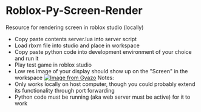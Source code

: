 # Roblox-Py-Screen-Render
Resource for rendering screen in roblox studio (locally)

- Copy paste contents server.lua into server script
- Load rbxm file into studio and place in workspace
- Copy paste python code into development environment of your choice and run it
- Play test game in roblox studio
- Low res image of your display should show up on the "Screen" in the workspace
[![Image from Gyazo](https://i.gyazo.com/e477fd5c731068024e87b10e4b3590cf.png)](https://gyazo.com/e477fd5c731068024e87b10e4b3590cf)
Notes:
- Only works locally on host computer, though you could probably extend its functionality through port forwarding
- Python code must be running (aka web server must be active) for it to work

